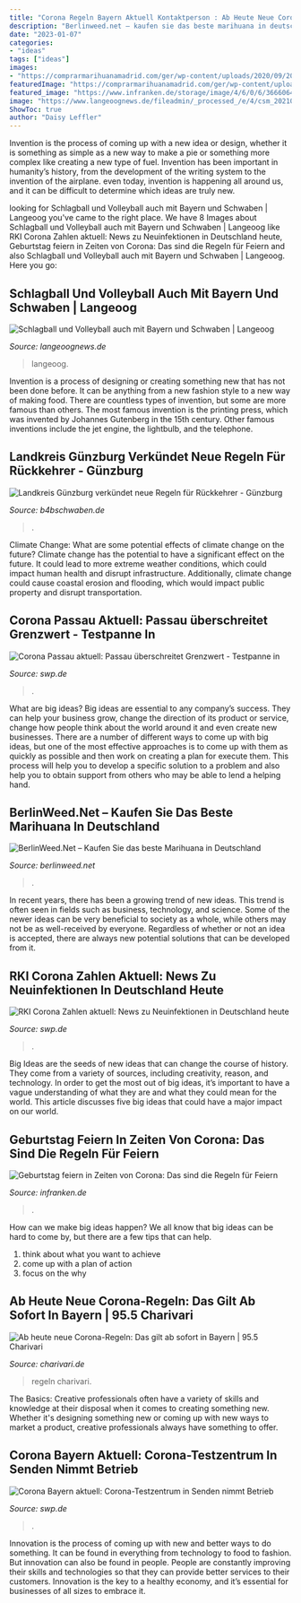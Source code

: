 ```yaml
---
title: "Corona Regeln Bayern Aktuell Kontaktperson : Ab Heute Neue Corona-regeln: Das Gilt Ab Sofort In Bayern"
description: "Berlinweed.net – kaufen sie das beste marihuana in deutschland"
date: "2023-01-07"
categories:
- "ideas"
tags: ["ideas"]
images:
- "https://comprarmarihuanamadrid.com/ger/wp-content/uploads/2020/09/20200616_154956-768x1024.jpg"
featuredImage: "https://comprarmarihuanamadrid.com/ger/wp-content/uploads/2020/09/20200616_154956-768x1024.jpg"
featured_image: "https://www.infranken.de/storage/image/4/6/0/6/3666064_noscale_1wNR3k_fMc1Gx.jpg"
image: "https://www.langeoognews.de/fileadmin/_processed_/e/4/csm_20210811_2773_b915dc613d.jpg"
ShowToc: true
author: "Daisy Leffler"
---
```



Invention is the process of coming up with a new idea or design, whether it is something as simple as a new way to make a pie or something more complex like creating a new type of fuel. Invention has been important in humanity’s history, from the development of the writing system to the invention of the airplane. even today, invention is happening all around us, and it can be difficult to determine which ideas are truly new.

	

		
looking for Schlagball und Volleyball auch mit Bayern und Schwaben | Langeoog you've came to the right place. We have 8 Images about Schlagball und Volleyball auch mit Bayern und Schwaben | Langeoog like RKI Corona Zahlen aktuell: News zu Neuinfektionen in Deutschland heute, Geburtstag feiern in Zeiten von Corona: Das sind die Regeln für Feiern and also Schlagball und Volleyball auch mit Bayern und Schwaben | Langeoog. Here you go:
		
    
## Schlagball Und Volleyball Auch Mit Bayern Und Schwaben | Langeoog

<img loading=lazy src="https://www.langeoognews.de/fileadmin/_processed_/e/4/csm_20210811_2773_b915dc613d.jpg" onerror="this.onerror=null;this.src='https://tse2.mm.bing.net/th?id=OIP.-PdNqdvMW3ZmP72OoET8fAHaFR&amp;pid=15.1';" alt="Schlagball und Volleyball auch mit Bayern und Schwaben | Langeoog">

_Source: langeoognews.de_

>langeoog. 

	

Invention is a process of designing or creating something new that has not been done before. It can be anything from a new fashion style to a new way of making food. There are countless types of invention, but some are more famous than others. The most famous invention is the printing press, which was invented by Johannes Gutenberg in the 15th century. Other famous inventions include the jet engine, the lightbulb, and the telephone.

    
## Landkreis Günzburg Verkündet Neue Regeln Für Rückkehrer - Günzburg

<img loading=lazy src="https://www.b4bschwaben.de/cms_media/module_img/589/294505_1_articledetail_294260_2_org_294083_1_articledetail_291879_2_org_113728_1_org_bildergalerie-landkreis-guenzburg-marktplatz-guenzburg-jpg.jpg" onerror="this.onerror=null;this.src='https://tse2.mm.bing.net/th?id=OIP.j2t4mk5akcuR5Wu2AUzWRAHaEk&amp;pid=15.1';" alt="Landkreis Günzburg verkündet neue Regeln für Rückkehrer - Günzburg">

_Source: b4bschwaben.de_

>. 

	

Climate Change: What are some potential effects of climate change on the future?
Climate change has the potential to have a significant effect on the future. It could lead to more extreme weather conditions, which could impact human health and disrupt infrastructure. Additionally, climate change could cause coastal erosion and flooding, which would impact public property and disrupt transportation.

    
## Corona Passau Aktuell: Passau überschreitet Grenzwert - Testpanne In

<img loading=lazy src="https://www.swp.de/imgs/07/7/3/8/0/4/0/3/4/tok_be0385d878f0e03083a4e794726999c1/w670_h377_x335_y230_3521894adb97420d.png" onerror="this.onerror=null;this.src='https://tse3.mm.bing.net/th?id=OIP.VNJjE-0oeyWODopjhIcoXQHaEK&amp;pid=15.1';" alt="Corona Passau aktuell: Passau überschreitet Grenzwert - Testpanne in">

_Source: swp.de_

>. 

	

What are big ideas?
Big ideas are essential to any company’s success. They can help your business grow, change the direction of its product or service, change how people think about the world around it and even create new businesses. There are a number of different ways to come up with big ideas, but one of the most effective approaches is to come up with them as quickly as possible and then work on creating a plan for execute them. This process will help you to develop a specific solution to a problem and also help you to obtain support from others who may be able to lend a helping hand.

    
## BerlinWeed.Net – Kaufen Sie Das Beste Marihuana In Deutschland

<img loading=lazy src="https://comprarmarihuanamadrid.com/ger/wp-content/uploads/2020/09/20200616_154956-768x1024.jpg" onerror="this.onerror=null;this.src='https://tse1.mm.bing.net/th?id=OIP.VjXsVCExi_sSH8CSGaLlkAHaJ4&amp;pid=15.1';" alt="BerlinWeed.Net – Kaufen Sie das beste Marihuana in Deutschland">

_Source: berlinweed.net_

>. 

	

In recent years, there has been a growing trend of new ideas. This trend is often seen in fields such as business, technology, and science. Some of the newer ideas can be very beneficial to society as a whole, while others may not be as well-received by everyone. Regardless of whether or not an idea is accepted, there are always new potential solutions that can be developed from it.

    
## RKI Corona Zahlen Aktuell: News Zu Neuinfektionen In Deutschland Heute

<img loading=lazy src="https://www.swp.de/imgs/07/7/4/6/4/2/7/1/2/tok_c9f3961615125efe34f51f5957909cfa/w1176_h662_x750_y422_3859ec46e6d164ac.jpeg" onerror="this.onerror=null;this.src='https://tse2.mm.bing.net/th?id=OIP.CmYHcKSTJCZHxgxftEYBzwHaEK&amp;pid=15.1';" alt="RKI Corona Zahlen aktuell: News zu Neuinfektionen in Deutschland heute">

_Source: swp.de_

>. 

	

Big Ideas are the seeds of new ideas that can change the course of history. They come from a variety of sources, including creativity, reason, and technology. In order to get the most out of big ideas, it’s important to have a vague understanding of what they are and what they could mean for the world. This article discusses five big ideas that could have a major impact on our world.

    
## Geburtstag Feiern In Zeiten Von Corona: Das Sind Die Regeln Für Feiern

<img loading=lazy src="https://www.infranken.de/storage/image/4/6/0/6/3666064_noscale_1wNR3k_fMc1Gx.jpg" onerror="this.onerror=null;this.src='https://tse2.mm.bing.net/th?id=OIP.-m3Rm9ei8bIDswYBY7JOvgHaE8&amp;pid=15.1';" alt="Geburtstag feiern in Zeiten von Corona: Das sind die Regeln für Feiern">

_Source: infranken.de_

>. 

	

How can we make big ideas happen?
We all know that big ideas can be hard to come by, but there are a few tips that can help. 
1. think about what you want to achieve 
2. come up with a plan of action 
3. focus on the why 

    
## Ab Heute Neue Corona-Regeln: Das Gilt Ab Sofort In Bayern | 95.5 Charivari

<img loading=lazy src="https://www.charivari.de/assets/Uploads/_resampled/ScaleHeightWzQwMy4xNDEzNjEyNTY1NF0/Corona-Regeln-Bayern-Dezember.jpg" onerror="this.onerror=null;this.src='https://tse4.mm.bing.net/th?id=OIP.xt6WZmBcqSnwvtzdPANwNgHaEK&amp;pid=15.1';" alt="Ab heute neue Corona-Regeln: Das gilt ab sofort in Bayern | 95.5 Charivari">

_Source: charivari.de_

>regeln charivari. 

	

The Basics:
Creative professionals often have a variety of skills and knowledge at their disposal when it comes to creating something new. Whether it's designing something new or coming up with new ways to market a product, creative professionals always have something to offer.

    
## Corona Bayern Aktuell: Corona-Testzentrum In Senden Nimmt Betrieb

<img loading=lazy src="https://www.swp.de/imgs/07/7/2/9/6/1/7/1/5/tok_f38cb51fa182ee9633247b0e9aa318e5/w1176_h662_x750_y500_5FA23600C9940623-70f18b39cc9bde13.jpeg" onerror="this.onerror=null;this.src='https://tse4.mm.bing.net/th?id=OIP.xZs9tlcWzCBKBGsL4y2_MQHaEK&amp;pid=15.1';" alt="Corona Bayern aktuell: Corona-Testzentrum in Senden nimmt Betrieb">

_Source: swp.de_

>. 

	

Innovation is the process of coming up with new and better ways to do something. It can be found in everything from technology to food to fashion. But innovation can also be found in people. People are constantly improving their skills and technologies so that they can provide better services to their customers. Innovation is the key to a healthy economy, and it’s essential for businesses of all sizes to embrace it.

